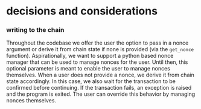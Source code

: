 # decisions and considerations 

### writing to the chain 
Throughout the codebase we offer the user the option to pass in a nonce argument or derive it from chain state if none is provided (via the `get_nonce` function). Aspirationally, we want 
to support a python based nonce manager that can be used to manage nonces for the user. Until then, this optional parameter is meant to enable the user to manage nonces themselves. When a
user does not provide a nonce, we derive it from chain state accordingly. In this case, we also wait for the transaction to be confirmed before continuing. If the transaction fails, 
an exception is raised and the program is exited. The user can override this behavior by managing nonces themselves.